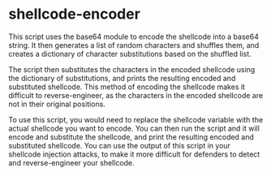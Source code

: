 # shellcode-encoder

This script uses the base64 module to encode the shellcode into a base64 string. It then generates a list of random characters and shuffles them, and creates a dictionary of character substitutions based on the shuffled list.

The script then substitutes the characters in the encoded shellcode using the dictionary of substitutions, and prints the resulting encoded and substituted shellcode. This method of encoding the shellcode makes it difficult to reverse-engineer, as the characters in the encoded shellcode are not in their original positions.

To use this script, you would need to replace the shellcode variable with the actual shellcode you want to encode. You can then run the script and it will encode and substitute the shellcode, and print the resulting encoded and substituted shellcode. You can use the output of this script in your shellcode injection attacks, to make it more difficult for defenders to detect and reverse-engineer your shellcode.
